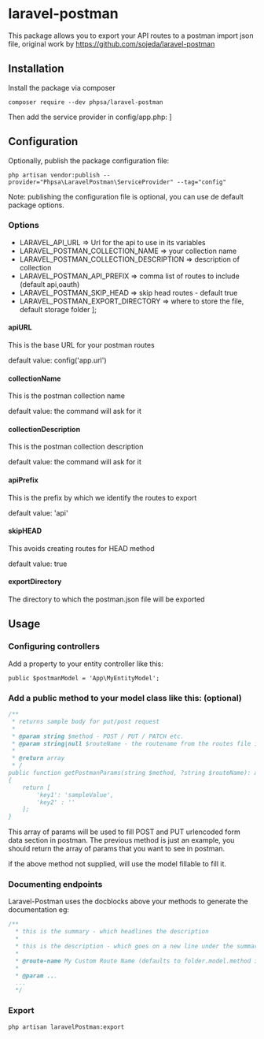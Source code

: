 # laravel-postman

This package allows you to export your API routes to a postman import json file, original work by https://github.com/sojeda/laravel-postman

## Installation

Install the package via composer

`composer require --dev phpsa/laravel-postman`

Then add the service provider in config/app.php:
]

## Configuration

Optionally, publish the package configuration file:

`php artisan vendor:publish --provider="Phpsa\LaravelPostman\ServiceProvider" --tag="config"`

Note: publishing the configuration file is optional, you can use de default package options.

### Options

- LARAVEL_API_URL => Url for the api to use in its variables
- LARAVEL_POSTMAN_COLLECTION_NAME => your collection name
- LARAVEL_POSTMAN_COLLECTION_DESCRIPTION => description of collection
- LARAVEL_POSTMAN_API_PREFIX => comma list of routes to include (default api,oauth)
- LARAVEL_POSTMAN_SKIP_HEAD => skip head routes - default true
- LARAVEL_POSTMAN_EXPORT_DIRECTORY => where to store the file, default storage folder
  ];

#### apiURL

This is the base URL for your postman routes

default value: config('app.url')

#### collectionName

This is the postman collection name

default value: the command will ask for it

#### collectionDescription

This is the postman collection description

default value: the command will ask for it

#### apiPrefix

This is the prefix by which we identify the routes to export

default value: 'api'

#### skipHEAD

This avoids creating routes for HEAD method

default value: true

#### exportDirectory

The directory to which the postman.json file will be exported

## Usage

### Configuring controllers

Add a property to your entity controller like this:

`public $postmanModel = 'App\MyEntityModel';`

### Add a public method to your model class like this: (optional)

```php
/**
 * returns sample body for put/post request
 *
 * @param string $method - POST / PUT / PATCH etc.
 * @param string|null $routeName - the routename from the routes file if set.
 *
 * @return array
 * /
public function getPostmanParams(string $method, ?string $routeName): array
{
    return [
        'key1': 'sampleValue',
        'key2' : ''
    ];
}
```

This array of params will be used to fill POST and PUT urlencoded form data section in
postman. The previous method is just an example, you should return the array of
params that you want to see in postman.

if the above method not supplied, will use the model fillable to fill it.

### Documenting endpoints

Laravel-Postman uses the docblocks above your methods to generate the documentation
eg:

```php
/**
  * this is the summary - which headlines the description
  *
  * this is the description - which goes on a new line under the summary (optional)
  *
  * @route-name My Custom Route Name (defaults to folder.model.method if not set)
  *
  * @param ...
  ...
  */
```

### Export

`php artisan laravelPostman:export`
